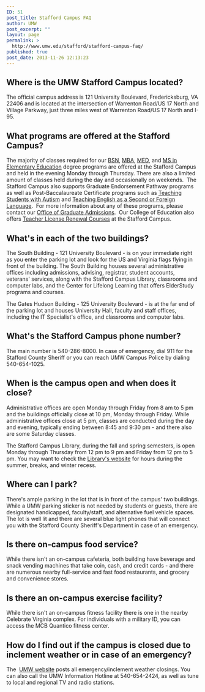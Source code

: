 ```yaml
---
ID: 51
post_title: Stafford Campus FAQ
author: UMW
post_excerpt: ""
layout: page
permalink: >
  http://www.umw.edu/stafford/stafford-campus-faq/
published: true
post_date: 2013-11-26 12:13:23
---
```

<h2>Where is the UMW Stafford Campus located?</h2>
The official campus address is 121 University Boulevard, Fredericksburg, VA 22406 and is located at the intersection of Warrenton Road/US 17 North and Village Parkway, just three miles west of Warrenton Road/US 17 North and I-95.
<h2>What programs are offered at the Stafford Campus?</h2>
The majority of classes required for our <a href="http://academics.umw.edu/staffordorientation/program-information/bns-completion-program/">BSN</a>, <a href="http://business.umw.edu/degree-programs/graduate-degrees-mba-msmis-dual-mbamsmis/">MBA</a>, <a href="http://education.umw.edu/">MED</a>, and <a href="http://academics.umw.edu/staffordorientation/program-information/master-of-science-in-elementary-education/">MS in Elementary Education</a> degree programs are offered at the Stafford Campus and held in the evening Monday through Thursday. There are also a limited amount of classes held during the day and occasionally on weekends.  The Stafford Campus also supports Graduate Endorsement Pathway programs as well as Post-Baccalaureate Certificate programs such as <a href="http://education.umw.edu/programs/graduate-endorsement-and-certificate-programs/certificate-teaching-students-with-autism/">Teaching Students with Autism</a> and <a href="http://education.umw.edu/programs/graduate-endorsement-and-certificate-programs/graduate-certificate-teaching-english-as-a-second-or-foreign-language/">Teaching English as a Second or Foreign Language</a>.  For more information about any of these programs, please contact our <a href="http://www.umw.edu/admissions/graduate/">Office of Graduate Admissions</a>.  Our College of Education also offers <a href="http://education.umw.edu/professional/teacher-license-renewal-courses/">Teacher License Renewal Courses</a> at the Stafford Campus.
<h2>What's in each of the two buildings?</h2>
The South Building - 121 University Boulevard - is on your immediate right as you enter the parking lot and look for the US and Virginia flags flying in front of the building. The South Building houses several administrative offices including admissions, advising, registrar, student accounts, veterans' services, along with the Stafford Campus Library, classrooms and computer labs, and the Center for Lifelong Learning that offers ElderStudy programs and courses.

The Gates Hudson Building - 125 University Boulevard - is at the far end of the parking lot and houses University Hall, faculty and staff offices, including the IT Specialist's office, and classrooms and computer labs.
<h2>What's the Stafford Campus phone number?</h2>
The main number is 540-286-8000. In case of emergency, dial 911 for the Stafford County Sheriff or you can reach UMW Campus Police by dialing 540-654-1025.
<h2>When is the campus open and when does it close?</h2>
Administrative offices are open Monday through Friday from 8 am to 5 pm and the buildings officially close at 10 pm, Monday through Friday. While administrative offices close at 5 pm, classes are conducted during the day and evening, typically ending between 8:45 and 9:30 pm - and there also are some Saturday classes.

The Stafford Campus Library, during the fall and spring semesters, is open Monday through Thursday from 12 pm to 9 pm and Friday from 12 pm to 5 pm. You may want to check the <a href="http://libraries.umw.edu/?stafford">Library's website</a> for hours during the summer, breaks, and winter recess.
<h2>Where can I park?</h2>
There's ample parking in the lot that is in front of the campus' two buildings. While a UMW parking sticker is not needed by students or guests, there are designated handicapped, faculty/staff, and alternative fuel vehicle spaces. The lot is well lit and there are several blue light phones that will connect you with the Stafford County Sheriff's Department in case of an emergency.
<h2>Is there on-campus food service?</h2>
While there isn't an on-campus cafeteria, both building have beverage and snack vending machines that take coin, cash, and credit cards - and there are numerous nearby full-service and fast food restaurants, and grocery and convenience stores.
<h2>Is there an on-campus exercise facility?</h2>
While there isn't an on-campus fitness facility there is one in the nearby Celebrate Virginia complex. For individuals with a military ID, you can access the MCB Quantico fitness center.
<h2>How do I find out if the campus is closed due to inclement weather or in case of an emergency?</h2>
The  <a href="http://www.umw.edu">UMW website</a> posts all emergency/inclement weather closings. You can also call the UMW Information Hotline at 540-654-2424, as well as tune to local and regional TV and radio stations.